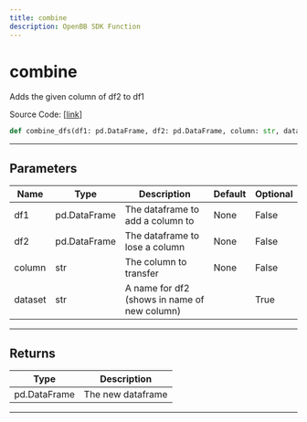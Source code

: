 ```yaml
---
title: combine
description: OpenBB SDK Function
---
```


# combine

Adds the given column of df2 to df1

Source Code: [[link](https://github.com/OpenBB-finance/OpenBBTerminal/tree/main/openbb_terminal/forecast/forecast_model.py#L397)]

```python
def combine_dfs(df1: pd.DataFrame, df2: pd.DataFrame, column: str, dataset: str = "") -> pd.DataFrame
```
---
## Parameters

| Name | Type | Description | Default | Optional |
| ---- | ---- | ----------- | ------- | -------- |
| df1 | pd.DataFrame | The dataframe to add a column to | None | False |
| df2 | pd.DataFrame | The dataframe to lose a column | None | False |
| column | str | The column to transfer | None | False |
| dataset | str | A name for df2 (shows in name of new column) |  | True |

---
## Returns

| Type | Description |
| ---- | ----------- |
| pd.DataFrame | The new dataframe |

---
